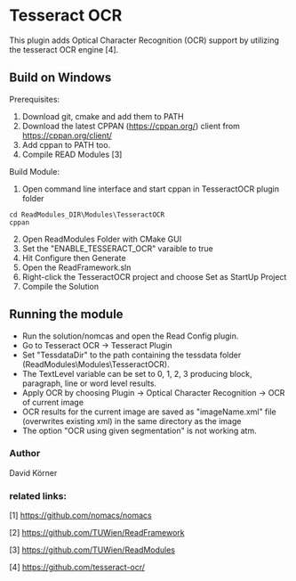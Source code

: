 # Tesseract OCR
This plugin adds Optical Character Recognition (OCR) support by utilizing the tesseract OCR engine [4].

## Build on Windows
Prerequisites:

 1. Download git, cmake and add them to PATH 
 2. Download the latest CPPAN (https://cppan.org/) client from https://cppan.org/client/  
 3. Add cppan to PATH too.
 4. Compile READ Modules [3]

Build Module:

1. Open command line interface and start cppan in TesseractOCR plugin folder
``` console
cd ReadModules_DIR\Modules\TesseractOCR
cppan
```
2.  Open ReadModules Folder with CMake GUI 
3. Set the "ENABLE_TESSERACT_OCR" varaible to true
4. Hit Configure then Generate
5. Open the ReadFramework.sln
6. Right-click the TesseractOCR project and choose Set as StartUp Project
7. Compile the Solution

## Running the module

 - Run the solution/nomcas and open the Read Config plugin.
 - Go to Tesseract OCR -> Tesseract Plugin
 - Set "TessdataDir" to the path containing the tessdata folder (ReadModules\Modules\TesseractOCR).
 - The TextLevel variable can be set to 0, 1, 2, 3 producing block, paragraph, line or word level results.
 - Apply OCR by choosing Plugin -> Optical Character Recognition -> OCR of current image
 - OCR results for the current image are saved as "imageName.xml" file (overwrites existing xml) in the same directory as the image
 - The option "OCR using given segmentation" is not working atm.


### Author
David Körner

### related links:
[1] https://github.com/nomacs/nomacs

[2] https://github.com/TUWien/ReadFramework

[3] https://github.com/TUWien/ReadModules

[4] https://github.com/tesseract-ocr/